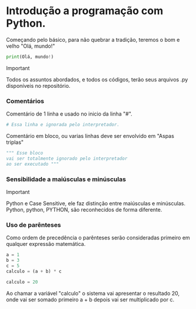 # Introdução a programação com Python.

Começando pelo básico, para não quebrar a tradição, teremos o bom e velho "Olá, mundo!"

```python
print(Olá, mundo!)
```

>[!IMPORTANT]
>Todos os assuntos abordados, e todos os códigos, terão seus arquivos .py disponíveis no repositório.


### Comentários

Comentário de 1 linha e usado no inicio da linha "#".  
```python
# Essa linha e ignorada pelo interpretador.
```



Comentário em bloco, ou varias linhas deve ser envolvido em "Aspas triplas"

```python
""" Esse bloco
vai ser totalmente ignorado pelo interpretador
ao ser executado """
```

### Sensibilidade a maiúsculas e minúsculas

>[!important]
>Python e Case Sensitive, ele faz distinção entre maiúsculas e minúsculas.
>Python, python, PYTHON, são reconhecidos de forma diferente.


### Uso de parênteses

Como ordem de precedência o parênteses serão consideradas primeiro em qualquer expressão matemática.

```python
a = 1
b = 3
c = 5
calculo = (a + b) * c

calculo = 20
```


Ao chamar a variável "calculo" o sistema vai apresentar o resultado 20, onde vai ser somado primeiro a + b depois vai ser multiplicado por c.

